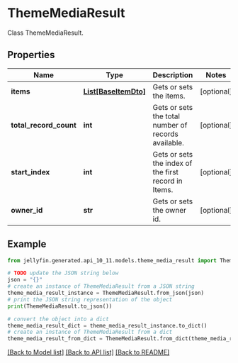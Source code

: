 # ThemeMediaResult

Class ThemeMediaResult.

## Properties

Name | Type | Description | Notes
------------ | ------------- | ------------- | -------------
**items** | [**List[BaseItemDto]**](BaseItemDto.md) | Gets or sets the items. | [optional] 
**total_record_count** | **int** | Gets or sets the total number of records available. | [optional] 
**start_index** | **int** | Gets or sets the index of the first record in Items. | [optional] 
**owner_id** | **str** | Gets or sets the owner id. | [optional] 

## Example

```python
from jellyfin.generated.api_10_11.models.theme_media_result import ThemeMediaResult

# TODO update the JSON string below
json = "{}"
# create an instance of ThemeMediaResult from a JSON string
theme_media_result_instance = ThemeMediaResult.from_json(json)
# print the JSON string representation of the object
print(ThemeMediaResult.to_json())

# convert the object into a dict
theme_media_result_dict = theme_media_result_instance.to_dict()
# create an instance of ThemeMediaResult from a dict
theme_media_result_from_dict = ThemeMediaResult.from_dict(theme_media_result_dict)
```
[[Back to Model list]](README.md#documentation-for-models) [[Back to API list]](README.md#documentation-for-api-endpoints) [[Back to README]](README.md)


